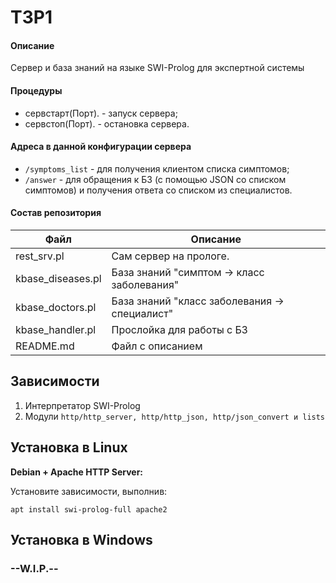 # T3P1
#### Описание
Сервер и база знаний на языке SWI-Prolog для экспертной системы

#### Процедуры
* сервстарт(Порт). - запуск сервера;
* сервстоп(Порт). - остановка сервера.

#### Адреса в данной конфигурации сервера
* `/symptoms_list` - для получения клиентом списка симптомов;
* `/answer` - для обращения к БЗ (с помощью JSON со списком симптомов) и получения ответа со списком из специалистов.

#### Состав репозитория
| Файл               | Описание                                      |
|--------------------|-----------------------------------------------|
|   rest_srv.pl      |  Сам сервер на прологе.                       |
|   kbase_diseases.pl|  База знаний "симптом -> класс заболевания"   |
|   kbase_doctors.pl |  База знаний "класс заболевания -> специалист"|
|   kbase_handler.pl |  Прослойка для работы с БЗ                    |
|   README.md        |  Файл с описанием                             |

## Зависимости
1. Интерпретатор SWI-Prolog
2. Модули `http/http_server, http/http_json, http/json_convert и lists`


## Установка в Linux

**Debian + Apache HTTP Server:**

Установите зависимости, выполнив:

`apt install swi-prolog-full apache2`


## Установка в Windows
### --W.I.P.--
